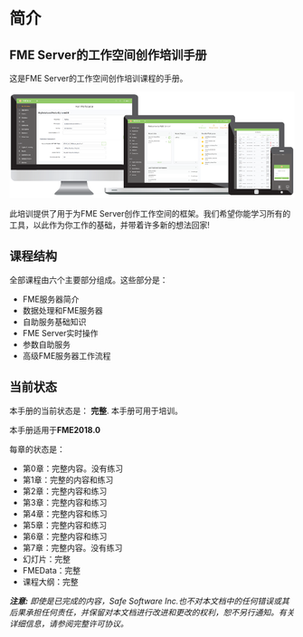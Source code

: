 # 简介

## FME Server的工作空间创作培训手册

这是FME Server的工作空间创作培训课程的手册。

![](.gitbook/assets/0.000.serverhomescreen.png)

此培训提供了用于为FME Server创作工作空间的框架。我们希望你能学习所有的工具，以此作为你工作的基础，并带着许多新的想法回家!

## 课程结构

全部课程由六个主要部分组成。这些部分是：

* FME服务器简介
* 数据处理和FME服务器
* 自助服务基础知识
* FME Server实时操作
* 参数自助服务
* 高级FME服务器工作流程

## 当前状态

本手册的当前状态是： **完整**. 本手册可用于培训。

本手册适用于**FME2018.0**

每章的状态是：

* 第0章：完整内容。没有练习
* 第1章：完整的内容和练习
* 第2章：完整内容和练习
* 第3章：完整内容和练习
* 第4章：完整内容和练习
* 第5章：完整内容和练习
* 第6章：完整内容和练习
* 第7章：完整内容。没有练习
* 幻灯片：完整
* FMEData：完整
* 课程大纲：完整

_**注意:**_ _即使是已完成的内容，Safe Software Inc.也不对本文档中的任何错误或其后果承担任何责任，并保留对本文档进行改进和更改的权利，恕不另行通知。有关详细信息，请参阅完整许可协议。_

